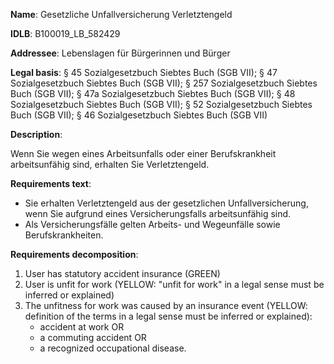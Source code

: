 <b>Name</b>: Gesetzliche Unfallversicherung Verletztengeld

<b>IDLB</b>: B100019_LB_582429

<b>Addressee</b>: Lebenslagen für Bürgerinnen und Bürger

<b>Legal basis</b>: § 45 Sozialgesetzbuch Siebtes Buch (SGB VII); § 47 Sozialgesetzbuch Siebtes Buch (SGB VII); § 257 Sozialgesetzbuch Siebtes Buch (SGB VII); § 47a Sozialgesetzbuch Siebtes Buch (SGB VII); § 48 Sozialgesetzbuch Siebtes Buch (SGB VII); § 52 Sozialgesetzbuch Siebtes Buch (SGB VII); § 46 Sozialgesetzbuch Siebtes Buch (SGB VII)

<b>Description</b>: 

Wenn Sie wegen eines Arbeitsunfalls oder einer Berufskrankheit arbeitsunfähig
sind, erhalten Sie Verletztengeld.

<b>Requirements text</b>:

  * Sie erhalten Verletztengeld aus der gesetzlichen Unfallversicherung, wenn Sie aufgrund eines Versicherungsfalls arbeitsunfähig sind.
  * Als Versicherungsfälle gelten Arbeits- und Wegeunfälle sowie Berufskrankheiten.

<b>Requirements decomposition</b>:

1. User has statutory accident insurance (GREEN)
2. User is unfit for work (YELLOW: "unfit for work" in a legal sense must be inferred or explained)
3. The unfitness for work was caused by an insurance event (YELLOW: definition of the terms in a legal sense must be inferred or explained):
    - accident at work OR 
    - a commuting accident OR
    - a recognized occupational disease.